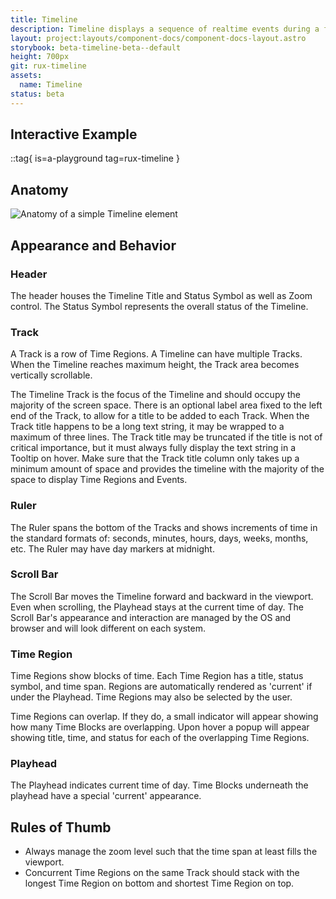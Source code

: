 ```yaml
---
title: Timeline
description: Timeline displays a sequence of realtime events during a fixed time span. The Playhead indicates the current time of day. Time Regions represent events.
layout: project:layouts/component-docs/component-docs-layout.astro
storybook: beta-timeline-beta--default
height: 700px
git: rux-timeline
assets:
  name: Timeline
status: beta
---
```


## Interactive Example

::tag{ is=a-playground tag=rux-timeline }

## Anatomy

![Anatomy of a simple Timeline element](/img/components/timeline/timeline-anatomy.webp 'Anatomy of a simple Timeline element')

## Appearance and Behavior

### Header

The header houses the Timeline Title and Status Symbol as well as Zoom control. The Status Symbol represents the overall status of the Timeline.

### Track

A Track is a row of Time Regions. A Timeline can have multiple Tracks. When the Timeline reaches maximum height, the Track area becomes vertically scrollable.

The Timeline Track is the focus of the Timeline and should occupy the majority of the screen space. There is an optional label area fixed to the left end of the Track, to allow for a title to be added to each Track. When the Track title happens to be a long text string, it may be wrapped to a maximum of three lines. The Track title may be truncated if the title is not of critical importance, but it must always fully display the text string in a Tooltip on hover. Make sure that the Track title column only takes up a minimum amount of space and provides the timeline with the majority of the space to display Time Regions and Events.

### Ruler

The Ruler spans the bottom of the Tracks and shows increments of time in the standard formats of: seconds, minutes, hours, days, weeks, months, etc. The Ruler may have day markers at midnight.

### Scroll Bar

The Scroll Bar moves the Timeline forward and backward in the viewport. Even when scrolling, the Playhead stays at the current time of day. The Scroll Bar's appearance and interaction are managed by the OS and browser and will look different on each system.

### Time Region

Time Regions show blocks of time. Each Time Region has a title, status symbol, and time span. Regions are automatically rendered as 'current' if under the Playhead. Time Regions may also be selected by the user.

Time Regions can overlap. If they do, a small indicator will appear showing how many Time Blocks are overlapping. Upon hover a popup will appear showing title, time, and status for each of the overlapping Time Regions.

### Playhead

The Playhead indicates current time of day. Time Blocks underneath the playhead have a special 'current' appearance.

## Rules of Thumb

- Always manage the zoom level such that the time span at least fills the viewport.
- Concurrent Time Regions on the same Track should stack with the longest Time Region on bottom and shortest Time Region on top.

